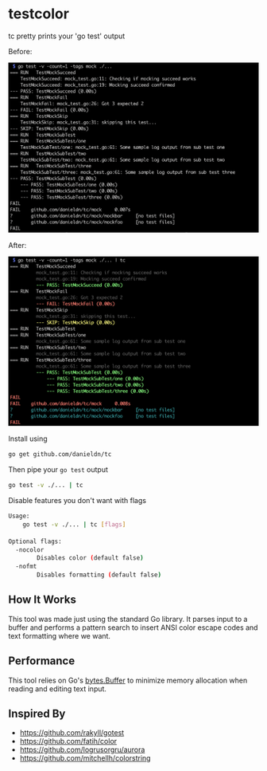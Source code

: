 # testcolor

tc pretty prints your 'go test' output 

Before:

![before](before_image.png)

After:

![after](after_image.png)

Install using


```bash
go get github.com/danieldn/tc
```

Then pipe your `go test` output

```bash
go test -v ./... | tc 
```

Disable features you don't want with flags
```bash
Usage:
	go test -v ./... | tc [flags]

Optional flags:
  -nocolor
    	Disables color (default false)
  -nofmt
    	Disables formatting (default false)
```

## How It Works

This tool was made just using the standard Go library. It parses input to a
buffer and performs a pattern search to insert ANSI color escape codes and text
formatting where we want. 

## Performance

This tool relies on Go's [bytes.Buffer](https://golang.org/src/bytes/buffer.go)
to minimize memory allocation when reading and editing text input. 

## Inspired By

* https://github.com/rakyll/gotest
* https://github.com/fatih/color
* https://github.com/logrusorgru/aurora
* https://github.com/mitchellh/colorstring
